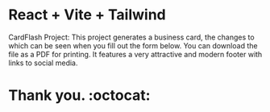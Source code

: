 # React + Vite + Tailwind

CardFlash Project: This project generates a business card, the changes to which can be seen when you fill out the form below.
You can download the file as a PDF for printing.
It features a very attractive and modern footer with links to social media.

# Thank you. :octocat:
